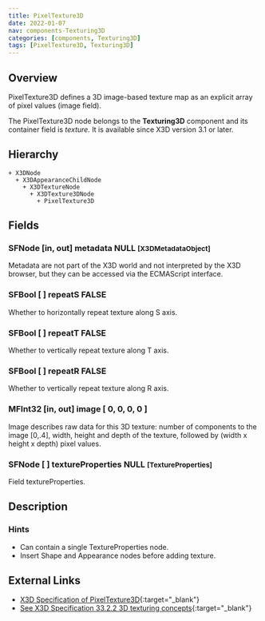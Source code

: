 ```yaml
---
title: PixelTexture3D
date: 2022-01-07
nav: components-Texturing3D
categories: [components, Texturing3D]
tags: [PixelTexture3D, Texturing3D]
---
```

<style>
.post h3 {
  word-spacing: 0.2em;
}
</style>

## Overview

PixelTexture3D defines a 3D image-based texture map as an explicit array of pixel values (image field).

The PixelTexture3D node belongs to the **Texturing3D** component and its container field is *texture.* It is available since X3D version 3.1 or later.

## Hierarchy

```
+ X3DNode
  + X3DAppearanceChildNode
    + X3DTextureNode
      + X3DTexture3DNode
        + PixelTexture3D
```

## Fields

### SFNode [in, out] **metadata** NULL <small>[X3DMetadataObject]</small>

Metadata are not part of the X3D world and not interpreted by the X3D browser, but they can be accessed via the ECMAScript interface.

### SFBool [ ] **repeatS** FALSE

Whether to horizontally repeat texture along S axis.

### SFBool [ ] **repeatT** FALSE

Whether to vertically repeat texture along T axis.

### SFBool [ ] **repeatR** FALSE

Whether to vertically repeat texture along R axis.

### MFInt32 [in, out] **image** [ 0, 0, 0, 0 ]

Image describes raw data for this 3D texture: number of components to the image [0,.4], width, height and depth of the texture, followed by (width x height x depth) pixel values.

### SFNode [ ] **textureProperties** NULL <small>[TextureProperties]</small>

Field textureProperties.

## Description

### Hints

- Can contain a single TextureProperties node.
- Insert Shape and Appearance nodes before adding texture.

## External Links

- [X3D Specification of PixelTexture3D](https://www.web3d.org/documents/specifications/19775-1/V4.0/Part01/components/texture3D.html#PixelTexture3D){:target="_blank"}
- [See X3D Specification 33.2.2 3D texturing concepts](https://www.web3d.org/documents/specifications/19775-1/V4.0/Part01/components/texture3D.html#3DTextureconcepts){:target="_blank"}
